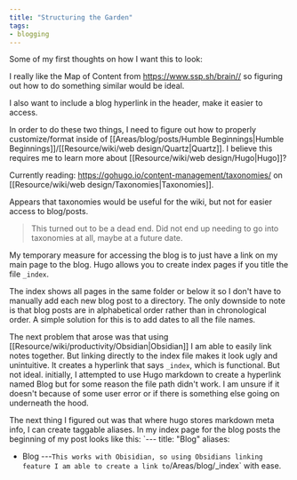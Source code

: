 ```yaml
---
title: "Structuring the Garden"
tags: 
- blogging
---
```


Some of my first thoughts on how I want this to look:

I really like the Map of Content from https://www.ssp.sh/brain// so figuring out how to do something similar would be ideal. 

I also want to include a blog hyperlink in the header, make it easier to access. 

In order to do these two things, I need to figure out how to properly customize/format inside of [[Areas/blog/posts/Humble Beginnings|Humble Beginnings]]/[[Resource/wiki/web design/Quartz|Quartz]]. I believe this requires me to learn more about [[Resource/wiki/web design/Hugo|Hugo]]?

Currently reading: https://gohugo.io/content-management/taxonomies/ on [[Resource/wiki/web design/Taxonomies|Taxonomies]]. 

Appears that taxonomies would be useful for the wiki, but not for easier access to blog/posts. 
> This turned out to be a dead end. Did not end up needing to go into taxonomies at all, maybe at a future date.

My temporary measure for accessing the blog is to just have a link on my main page to the blog. 
Hugo allows you to create index pages if you title the file `_index`. 

The index shows all pages in the same folder or below it so I don't have to manually add each new blog post to a directory. The only downside to note is that blog posts are in alphabetical order rather than in chronological order. 
A simple solution for this is to add dates to all the file names.

The next problem that arose was that using [[Resource/wiki/productivity/Obsidian|Obsidian]] I am able to easily link notes together. But linking directly to the index file makes it look ugly and unintuitive. It creates a hyperlink that says `_index`, which is functional. But not ideal.
initially, I attempted to use Hugo markdown to create a hyperlink named Blog but for some reason the file path didn't work. I am unsure if it doesn't because of some user error or if there is something else going on underneath the hood. 

The next thing I figured out was that where hugo stores markdown meta info, I can create taggable aliases. 
In my index page for the blog posts the beginning of my post looks like this: 
`---
title: "Blog"
aliases:
- Blog
---`
This works with Obisidian, so using Obsidians linking feature I am able to create a link to `/Areas/blog/_index` with ease.

